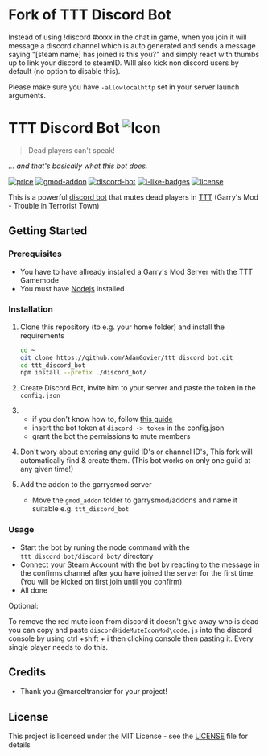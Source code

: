 # Fork of TTT Discord Bot

Instead of using !discord #xxxx in the chat in game, when you join it will message a discord channel which is auto generated and sends a message saying "[steam name] has joined is this you?" and simply react with thumbs up to link your discord to steamID. WIll also kick non discord users by default (no option to disable this).


Please make sure you have ```-allowlocalhttp``` set in your server launch arguments.

# TTT Discord Bot ![Icon](https://raw.githubusercontent.com/marceltransier/ttt_discord_bot/master/images/icon/icon_64x.png)

> Dead players can't speak!

*... and that's basically what this bot does.*

[![price](https://img.shields.io/badge/price-free-brightgreen.svg)](LICENSE)
[![gmod-addon](https://img.shields.io/badge/gmod-addon-_.svg?colorB=1194EF)](https://wiki.garrysmod.com)
[![discord-bot](https://img.shields.io/badge/discord-bot-_.svg?colorB=8C9EFF)](https://discord.js.org)
[![i-like-badges](https://img.shields.io/badge/world's_coolest_color-green-_.svg?colorB=00FF00)](https://github.com/marceltransier)
[![license](https://img.shields.io/github/license/marceltransier/ttt_discord_bot.svg)](LICENSE)

This is a powerful [discord bot](https://discord.js.org) that mutes dead players in [TTT](http://ttt.badking.net) (Garry's Mod - Trouble in Terrorist Town)

## Getting Started

### Prerequisites

- You have to have allready installed a Garry's Mod Server with the TTT Gamemode
- You must have [Nodejs](https://nodejs.org) installed

### Installation

1. Clone this repository (to e.g. your home folder) and install the requirements

   ```bash
   cd ~
   git clone https://github.com/AdamGovier/ttt_discord_bot.git
   cd ttt_discord_bot
   npm install --prefix ./discord_bot/
   ```
2. Create Discord Bot, invite him to your server and paste the token in the ```config.json```
3. - if you don't know how to, follow [this guide](https://github.com/reactiflux/discord-irc/wiki/Creating-a-discord-bot-&-getting-a-token)
   - insert the bot token at `discord -> token` in the config.json
   - grant the bot the permissions to mute members
4. Don't wory about entering any guild ID's or channel ID's, This fork will automatically find & create them. (This bot works on only one guild at any given time!)
5. Add the addon to the garrysmod server

   - Move the `gmod_addon` folder to garrysmod/addons and name it suitable e.g. `ttt_discord_bot`

### Usage

- Start the bot by runing the node command with the `ttt_discord_bot/discord_bot/` directory
- Connect your Steam Account with the bot by reacting to the message in the confirms channel after you have joined the server for the first time. (You will be kicked on first join until you confirm)
- All done

Optional:

To remove the red mute icon from discord it doesn't give away who is dead you can copy and paste ```discordHideMuteIconMod\code.js``` into the discord console by using ctrl +shift + i then clicking console then pasting it. Every single player needs to do this.

## Credits

- Thank you @marceltransier for your project!

## License

This project is licensed under the MIT License - see the [LICENSE](LICENSE) file for details
